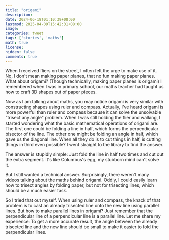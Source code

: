 ```yaml
---
title: "origami"
description: 
date: 2024-06-18T01:10:39+08:00
lastmod: 2025-04-09T15:42:31+08:00
image: 
categories: tweet
tags: ['stories', 'maths']
math: true
license: 
hidden: false
comments: true
---
```


When I received fliers on the street, I often felt the urge to make use of it. No, I don't mean making paper planes, that no fun making paper planes. What about origami? (Though technically, making paper planes is origami) I remembered when I was in primary school, our maths teacher had taught us how to craft 3D shapes out of paper pieces.

Now as I am talking about maths, you may notice origami is very similar with constructing shapes using ruler and compass. Actually, I've heard origami is more powerful than ruler and compass because it can solve the unsolvable "trisect any angle" problem. When I was still holding the flier and walking, I started wondering what the basic mathematical operations of origami are. The first one could be folding a line in half, which forms the perpendicular bisector of the line. The other one might be folding an angle in half, which gave us the diagonal line. When all they do is to cut things in half, is cutting things in third even possible? I went straight to the library to find the answer.

The answer is stupidly simple: Just fold the line in half two times and cut out the extra segment. It's like Columbus's egg, my stubborn mind can't solve it.

But I still wanted a technical answer. Surprisingly, there weren't many videos talking about the maths behind origami. Oddly, I could easily learn how to trisect angles by folding paper, but not for trisecting lines, which should be a much easier task.

So I tried that out myself. When using ruler and compass, the knack of that problem is to cast an already trisected line onto the new line using parallel lines. But how to make parallel lines in origami? Just remember that the perpendicular line of a perpendicular line is a parallel line. Let me share my experience: To get a more accurate result, the angle between the already trisected line and the new line should be small to make it easier to fold the perpendicular lines.

